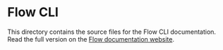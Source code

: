 # Flow CLI

This directory contains the source files for the Flow CLI documentation.
Read the full version on the [Flow documentation website](./index.md).
